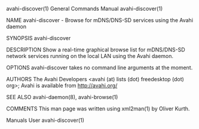 avahi-discover(1)        General Commands Manual       avahi-discover(1)

NAME
       avahi-discover  - Browse for mDNS/DNS-SD services using the Avahi
       daemon

SYNOPSIS
       avahi-discover

DESCRIPTION
       Show a real-time graphical browse list  for  mDNS/DNS-SD  network
       services running on the local LAN using the Avahi daemon.

OPTIONS
       avahi-discover takes no command line arguments at the moment.

AUTHORS
       The  Avahi  Developers  <avahi (at) lists (dot) freedesktop (dot)
       org>; Avahi is available from http://avahi.org/

SEE ALSO
       avahi-daemon(8), avahi-browse(1)

COMMENTS
       This man page was written using xml2man(1) by Oliver Kurth.

Manuals                           User                 avahi-discover(1)
